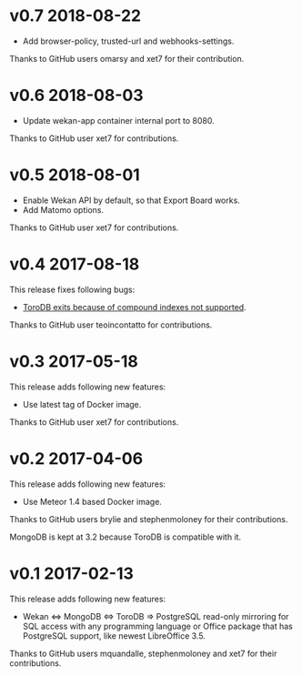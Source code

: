 # v0.7 2018-08-22

* Add browser-policy, trusted-url and webhooks-settings.

Thanks to GitHub users omarsy and xet7 for their contribution.

# v0.6 2018-08-03

* Update wekan-app container internal port to 8080.

Thanks to GitHub user xet7 for contributions.

# v0.5 2018-08-01

* Enable Wekan API by default, so that Export Board works.
* Add Matomo options.

Thanks to GitHub user xet7 for contributions.

# v0.4 2017-08-18

This release fixes following bugs:

* [ToroDB exits because of compound indexes not supported](https://github.com/torodb/stampede/issues/202).

Thanks to GitHub user teoincontatto for contributions.

# v0.3 2017-05-18

This release adds following new features:

* Use latest tag of Docker image.

Thanks to GitHub user xet7 for contributions.

# v0.2 2017-04-06

This release adds following new features:

* Use Meteor 1.4 based Docker image.

Thanks to GitHub users brylie and stephenmoloney for
their contributions.

MongoDB is kept at 3.2 because ToroDB is compatible
with it.

# v0.1 2017-02-13

This release adds following new features:

* Wekan <=> MongoDB <=> ToroDB => PostgreSQL read-only
  mirroring for SQL access with any programming language
  or Office package that has PostgreSQL support, like
  newest LibreOffice 3.5.

Thanks to GitHub users mquandalle, stephenmoloney and xet7
for their contributions.
